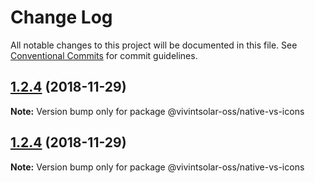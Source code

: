 # Change Log

All notable changes to this project will be documented in this file.
See [Conventional Commits](https://conventionalcommits.org) for commit guidelines.

## [1.2.4](https://github.com/vivintsolar-oss/react-native-components/compare/@vivintsolar-oss/native-vs-icons@1.2.3...@vivintsolar-oss/native-vs-icons@1.2.4) (2018-11-29)

**Note:** Version bump only for package @vivintsolar-oss/native-vs-icons





## [1.2.4](https://github.com/vivintsolar-oss/react-native-components/compare/@vivintsolar-oss/native-vs-icons@1.2.3...@vivintsolar-oss/native-vs-icons@1.2.4) (2018-11-29)

**Note:** Version bump only for package @vivintsolar-oss/native-vs-icons
